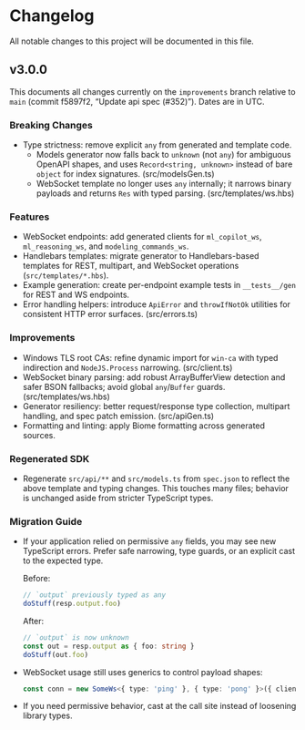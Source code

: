 # Changelog

All notable changes to this project will be documented in this file.

## v3.0.0

This documents all changes currently on the `improvements` branch relative to
`main` (commit f5897f2, “Update api spec (#352)”). Dates are in UTC.

### Breaking Changes

- Type strictness: remove explicit `any` from generated and template code.
  - Models generator now falls back to `unknown` (not `any`) for ambiguous
    OpenAPI shapes, and uses `Record<string, unknown>` instead of bare
    `object` for index signatures. (src/modelsGen.ts)
  - WebSocket template no longer uses `any` internally; it narrows binary
    payloads and returns `Res` with typed parsing. (src/templates/ws.hbs)

### Features

- WebSocket endpoints: add generated clients for
  `ml_copilot_ws`, `ml_reasoning_ws`, and `modeling_commands_ws`.
- Handlebars templates: migrate generator to Handlebars-based templates for
  REST, multipart, and WebSocket operations (`src/templates/*.hbs`).
- Example generation: create per-endpoint example tests in `__tests__/gen` for
  REST and WS endpoints.
- Error handling helpers: introduce `ApiError` and `throwIfNotOk` utilities for
  consistent HTTP error surfaces. (src/errors.ts)

### Improvements

- Windows TLS root CAs: refine dynamic import for `win-ca` with typed
  indirection and `NodeJS.Process` narrowing. (src/client.ts)
- WebSocket binary parsing: add robust ArrayBufferView detection and safer BSON
  fallbacks; avoid global `any`/`Buffer` guards. (src/templates/ws.hbs)
- Generator resiliency: better request/response type collection, multipart
  handling, and spec patch emission. (src/apiGen.ts)
- Formatting and linting: apply Biome formatting across generated sources.

### Regenerated SDK

- Regenerate `src/api/**` and `src/models.ts` from `spec.json` to reflect the
  above template and typing changes. This touches many files; behavior is
  unchanged aside from stricter TypeScript types.

### Migration Guide

- If your application relied on permissive `any` fields, you may see new
  TypeScript errors. Prefer safe narrowing, type guards, or an explicit cast to
  the expected type.

  Before:

  ```ts
  // `output` previously typed as any
  doStuff(resp.output.foo)
  ```

  After:

  ```ts
  // `output` is now unknown
  const out = resp.output as { foo: string }
  doStuff(out.foo)
  ```

- WebSocket usage still uses generics to control payload shapes:

  ```ts
  const conn = new SomeWs<{ type: 'ping' }, { type: 'pong' }>({ client })
  ```

- If you need permissive behavior, cast at the call site instead of loosening
  library types.
